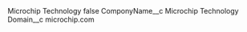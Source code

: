 <?xml version="1.0" encoding="UTF-8"?>
<CustomMetadata xmlns="http://soap.sforce.com/2006/04/metadata" xmlns:xsi="http://www.w3.org/2001/XMLSchema-instance" xmlns:xsd="http://www.w3.org/2001/XMLSchema">
    <label>Microchip Technology</label>
    <protected>false</protected>
    <values>
        <field>ComponyName__c</field>
        <value xsi:type="xsd:string">Microchip Technology</value>
    </values>
    <values>
        <field>Domain__c</field>
        <value xsi:type="xsd:string">microchip.com</value>
    </values>
</CustomMetadata>
